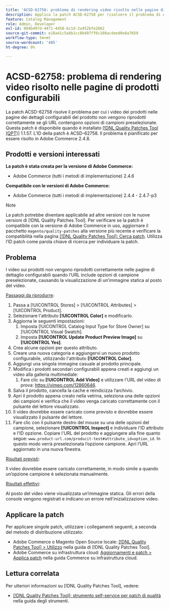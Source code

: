 ```yaml
---
title: 'ACSD-62758: problema di rendering video risolto nelle pagine di prodotti configurabili'
description: Applica la patch ACSD-62758 per risolvere il problema di Adobe Commerce, a causa del quale i video dei prodotti nelle pagine dei dettagli configurabili del prodotto non vengono riprodotti correttamente se gli URL contengono opzioni di campioni preselezionate.
feature: Catalog Management
role: Admin, Developer
exl-id: 084b497d-4471-4458-bc1d-2a452bfe2662
source-git-commit: e18a41c5abb1cc8b407ff6c188acdeed0e8a7659
workflow-type: tm+mt
source-wordcount: '485'
ht-degree: 0%

---
```


# ACSD-62758: problema di rendering video risolto nelle pagine di prodotti configurabili

La patch ACSD-62758 risolve il problema per cui i video dei prodotti nelle pagine dei dettagli configurabili del prodotto non vengono riprodotti correttamente se gli URL contengono opzioni di campioni preselezionate. Questa patch è disponibile quando è installato [[!DNL Quality Patches Tool (QPT)]](/help/tools/quality-patches-tool/quality-patches-tool-to-self-serve-quality-patches.md) 1.1.57. L’ID della patch è ACSD-62758. Il problema è pianificato per essere risolto in Adobe Commerce 2.4.8.

## Prodotti e versioni interessati

**La patch è stata creata per la versione di Adobe Commerce:**

* Adobe Commerce (tutti i metodi di implementazione) 2.4.6

**Compatibile con le versioni di Adobe Commerce:**

* Adobe Commerce (tutti i metodi di implementazione) 2.4.4 - 2.4.7-p3

>[!NOTE]
>
>La patch potrebbe diventare applicabile ad altre versioni con le nuove versioni di [!DNL Quality Patches Tool]. Per verificare se la patch è compatibile con la versione di Adobe Commerce in uso, aggiornare il pacchetto `magento/quality-patches` alla versione più recente e verificare la compatibilità nella pagina [[!DNL Quality Patches Tool]: Cerca patch](https://experienceleague.adobe.com/tools/commerce-quality-patches/index.html?lang=it). Utilizza l’ID patch come parola chiave di ricerca per individuare la patch.

## Problema

I video sui prodotti non vengono riprodotti correttamente nelle pagine di dettaglio configurabili quando l’URL include opzioni di campione preselezionate, causando la visualizzazione di un’immagine statica al posto del video.

<u>Passaggi da riprodurre</u>:

1. Passa a [!UICONTROL Stores] > [!UICONTROL Attributes] > [!UICONTROL Product].
1. Selezionare l&#39;attributo **[!UICONTROL Color]** e modificarlo.
1. Aggiorna le seguenti impostazioni:
   1. Imposta [!UICONTROL Catalog Input Type for Store Owner] su [!UICONTROL Visual Swatch].
   1. Imposta **[!UICONTROL Update Product Preview Image]** su **[!UICONTROL Yes]**.
1. Crea alcune opzioni per questo attributo.
1. Creare una nuova categoria e aggiungervi un nuovo prodotto configurabile, utilizzando l&#39;attributo **[!UICONTROL Color]**.
1. Aggiungi una singola immagine casuale al prodotto principale.
1. Modifica i prodotti secondari configurabili appena creati e aggiungi un video alla galleria multimediale:
   1. Fare clic su **[!UICONTROL Add Video]** e utilizzare l&#39;URL del video di prova: https://vimeo.com/12860646.
1. Salva il prodotto, cancella la cache e reindicizza l’archivio.
1. Apri il prodotto appena creato nella vetrina, seleziona una delle opzioni dei campioni e verifica che il video venga caricato correttamente con il pulsante del lettore visualizzato.
1. Il video dovrebbe essere caricato come previsto e dovrebbe essere visualizzato il pulsante del lettore.
1. Fare clic con il pulsante destro del mouse su una delle opzioni del campione, selezionare **[!UICONTROL Inspect]** e individuare l&#39;ID attributo e l&#39;ID opzione. Copiare l&#39;URL del prodotto e aggiungere alla fine quanto segue: `www.product-url.com/producit-test#attribute_id=option_id`. In questo modo verrà preselezionata l’opzione campione. Apri l’URL aggiornato in una nuova finestra.

<u>Risultati previsti</u>:

Il video dovrebbe essere caricato correttamente, in modo simile a quando un’opzione campione è selezionata manualmente.

<u>Risultati effettivi</u>:

Al posto del video viene visualizzata un’immagine statica. Gli errori della console vengono registrati e indicano un errore nell’inizializzazione video.

## Applicare la patch

Per applicare singole patch, utilizzare i collegamenti seguenti, a seconda del metodo di distribuzione utilizzato:

* Adobe Commerce o Magento Open Source locale: [[!DNL Quality Patches Tool] > Utilizzo](/help/tools/quality-patches-tool/usage.md) nella guida di [!DNL Quality Patches Tool].
* Adobe Commerce su infrastruttura cloud: [Aggiornamenti e patch > Applica patch](https://experienceleague.adobe.com/docs/commerce-cloud-service/user-guide/develop/upgrade/apply-patches.html?lang=it) nella guida Commerce su infrastruttura cloud.


## Lettura correlata

Per ulteriori informazioni su [!DNL Quality Patches Tool], vedere:

* [[!DNL Quality Patches Tool]: strumento self-service per patch di qualità](/help/tools/quality-patches-tool/quality-patches-tool-to-self-serve-quality-patches.md) nella guida degli strumenti.

